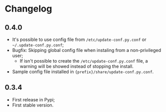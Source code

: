 Changelog
=========

0.4.0
-----

- It's possible to use config file from `/etc/update-conf.py.conf` or `~/.update-conf.py.conf`;
- Bugfix: Skipping global config file when instaling from a non-privileged user;
    - If isn't possible to create the `/etc/update-conf.py.conf` file, a warning will be showed instead of stopping the install.
- Sample config file installed in `{prefix}/share/update-conf.py.conf`.

0.3.4
-----

- First release in Pypi;
- First stable version.
